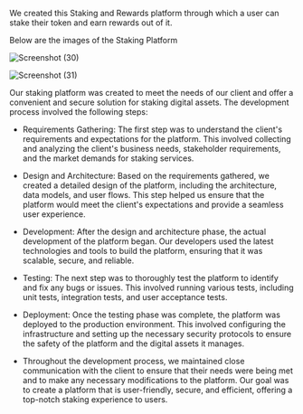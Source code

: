 We created this Staking and Rewards platform through which a user can stake their token and earn rewards out of it.

Below are the images of the Staking Platform

![Screenshot (30)](https://user-images.githubusercontent.com/104678268/216811619-6f8a88b6-bd9c-4a4e-a664-262a72872f05.png)


![Screenshot (31)](https://user-images.githubusercontent.com/104678268/216811624-b0a253d1-ff75-4176-b3bd-da2867a147e9.png)


Our staking platform was created to meet the needs of our client and offer a convenient and secure solution for staking digital assets. The development process involved the following steps:

- Requirements Gathering: The first step was to understand the client's requirements and expectations for the platform. This involved collecting and analyzing the client's business needs, stakeholder requirements, and the market demands for staking services.

- Design and Architecture: Based on the requirements gathered, we created a detailed design of the platform, including the architecture, data models, and user flows. This step helped us ensure that the platform would meet the client's expectations and provide a seamless user experience.

- Development: After the design and architecture phase, the actual development of the platform began. Our developers used the latest technologies and tools to build the platform, ensuring that it was scalable, secure, and reliable.

- Testing: The next step was to thoroughly test the platform to identify and fix any bugs or issues. This involved running various tests, including unit tests, integration tests, and user acceptance tests.

- Deployment: Once the testing phase was complete, the platform was deployed to the production environment. This involved configuring the infrastructure and setting up the necessary security protocols to ensure the safety of the platform and the digital assets it manages.

- Throughout the development process, we maintained close communication with the client to ensure that their needs were being met and to make any necessary modifications to the platform. Our goal was to create a platform that is user-friendly, secure, and efficient, offering a top-notch staking experience to users.
